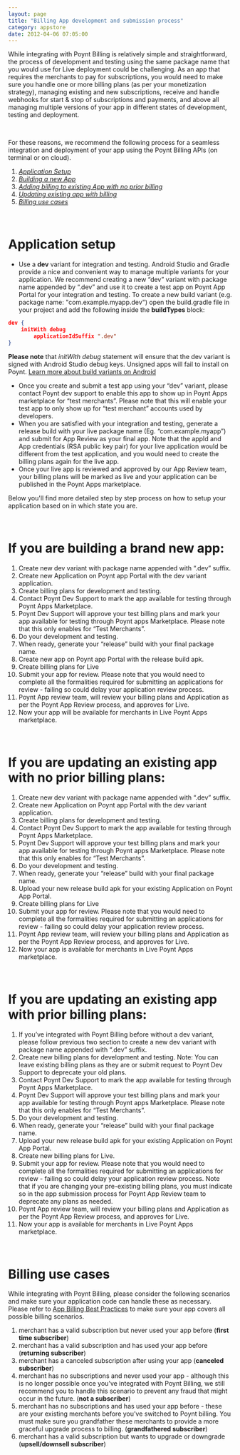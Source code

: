 ```yaml
---
layout: page
title: "Billing App development and submission process"
category: appstore
date: 2012-04-06 07:05:00
---
```


While integrating with Poynt Billing is relatively simple and straightforward, the process of development and testing using the same package name that you would use for Live deployment could be challenging. As an app that requires the merchants to pay for subscriptions, you would need to make sure you handle one or more billing plans (as per your monetization strategy), managing existing and new subscriptions, receive and handle webhooks for start & stop of subscriptions and payments, and above all managing multiple versions of your app in different states of development, testing and deployment.
<p>&nbsp;</p>

For these reasons, we recommend the following process for a seamless integration and deployment of your app using the Poynt Billing APIs (on terminal or on cloud).


1. [_Application Setup_](#application-setup)
2. [_Building a new App_](#if-you-are-building-a-brand-new-app)
3. [_Adding billing to existing App with no prior billing_](#if-you-are-updating-an-existing-app-with-no-prior-billing-plans)
4. [_Updating existing app with billing_](#if-you-are-updating-an-existing-app-with-prior-billing-plans)
5. [_Billing use cases_](#billing-use-cases)


<p>&nbsp;</p>

# Application setup

* Use a **dev** variant for integration and testing. Android Studio and Gradle provide a nice and convenient way to manage multiple variants for your application. We recommend creating a new “dev” variant with package name appended by “.dev” and use it to create a test app on Poynt App Portal for your integration and testing. To create a new build variant (e.g. package name: "com.example.myapp.dev") open the build.gradle file in your project and add the following inside the **buildTypes** block:

~~~json
dev {
	initWith debug
       	applicationIdSuffix ".dev"
}
~~~

<p><div class="warning"><strong>Please note</strong> that <span style="font-style: italic">initWith debug</span> statement will ensure that the dev variant is signed with Android Studio debug keys. Unsigned apps will fail to install on Poynt. <a href="https://developer.android.com/studio/build/build-variants.html">Learn more about build variants on Android</a></div></p>

* Once you create and submit a test app using your “dev” variant, please contact Poynt dev support to enable this app to show up in Poynt Apps marketplace for “test merchants”. Please note that this will enable your test app to only show up for “test merchant” accounts used by developers.
* When you are satisfied with your integration and testing, generate a release build with your live package name (Eg. “com.example.myapp”) and submit for App Review as your final app. Note that the appId and App credentials (RSA public key pair) for your live application would be different from the test application, and you would need to create the billing plans again for the live app.
* Once your live app is reviewed and approved by our App Review team, your billing plans will be marked as live and your application can be published in the Poynt Apps marketplace.


Below you'll find more detailed step by step process on how to setup your application based on in which state you are.

<p>&nbsp;</p>

# If you are building a brand new app:

1. Create new dev variant with package name appended with “.dev” suffix.
2. Create new Application on Poynt app Portal with the dev variant application.
3. Create billing plans for development and testing.
4. Contact Poynt Dev Support to mark the app available for testing through Poynt Apps Marketplace.
5. Poynt Dev Support will approve your test billing plans and mark your app available for testing through Poynt apps Marketplace. Please note that this only enables for “Test Merchants”.
6. Do your development and testing.
7. When ready, generate your “release” build with your final package name.
8. Create new app on Poynt app Portal with the release build apk.
9. Create billing plans for Live
10. Submit your app for review. Please note that you would need to complete all the formalities required for submitting an applications for review - failing so could delay your application review process.
11. Poynt App review team, will review your billing plans and Application as per the Poynt App Review process, and approves for Live.
12. Now your app will be available for merchants in Live Poynt Apps marketplace.

<p>&nbsp;</p>

# If you are updating an existing app with no prior billing plans:

1. Create new dev variant with package name appended with “.dev” suffix.
2. Create new Application on Poynt app Portal with the dev variant application.
3. Create billing plans for development and testing.
4. Contact Poynt Dev Support to mark the app available for testing through Poynt Apps Marketplace.
5. Poynt Dev Support will approve your test billing plans and mark your app available for testing through Poynt apps Marketplace. Please note that this only enables for “Test Merchants”.
6. Do your development and testing.
7. When ready, generate your “release” build with your final package name.
8. Upload your new release build apk for your existing Application on Poynt App Portal.
9. Create billing plans for Live
10. Submit your app for review. Please note that you would need to complete all the formalities required for submitting an applications for review - failing so could delay your application review process.
11. Poynt App review team, will review your billing plans and Application as per the Poynt App Review process, and approves for Live.
12. Now your app is available for merchants in Live Poynt Apps marketplace.

<p>&nbsp;</p>

# If you are updating an existing app with prior billing plans:

1. If you’ve integrated with Poynt Billing before without a dev variant, please follow previous two section to create a new dev variant with package name appended with “.dev” suffix.
2. Create new billing plans for development and testing. Note: You can leave existing billing plans as they are or submit request to Poynt Dev Support to deprecate your old plans.
3. Contact Poynt Dev Support to mark the app available for testing through Poynt Apps Marketplace.
4. Poynt Dev Support will approve your test billing plans and mark your app available for testing through Poynt apps Marketplace. Please note that this only enables for “Test Merchants”.
5. Do your development and testing.
6. When ready, generate your “release” build with your final package name.
7. Upload your new release build apk for your existing Application on Poynt App Portal.
8. Create new billing plans for Live.
9. Submit your app for review. Please note that you would need to complete all the formalities required for submitting an applications for review - failing so could delay your application review process. Note that if you are changing your pre-existing billing plans, you must indicate so in the app submission process for Poynt App Review team to deprecate any plans as needed.
10. Poynt App review team, will review your billing plans and Application as per the Poynt App Review process, and approves for Live.
11. Now your app is available for merchants in Live Poynt Apps marketplace.

<p>&nbsp;</p>

# Billing use cases

While integrating with Poynt Billing, please consider the following scenarios and make sure your application code can handle these as necessary. Please refer to [App Billing Best Practices](app-billing-best-practices.html) to make sure your app covers all possible billing scenarios.

1. merchant has a valid subscription but never used your app before (**first time subscriber**)
2. merchant has a valid subscription and has used your app before (**returning subscriber**)
3. merchant has a canceled subscription after using your app (**canceled subscriber**)
4. merchant has no subscriptions and never used your app - although this is no longer possible once you’ve integrated with Poynt Billing, we still recommend you to handle this scenario to prevent any fraud that might occur in the future. (**not a subscriber**)
5. merchant has no subscriptions and has used your app before - these are your existing merchants before you’ve switched to Poynt billing. You must make sure you grandfather these merchants to provide a more graceful upgrade process to billing. (**grandfathered subscriber**)
6. merchant has a valid subscription but wants to upgrade or downgrade (**upsell/downsell subscriber**)

<!-- feedback widget -->
<SCRIPT type="text/javascript">window.doorbellOptions = { appKey: 'eDRWq9iHMZLMyue0tGGchA7bvMGCFBeaHm8XBDUSkdBFcv0cYCi9eDTRBEIekznx' };(function(w, d, t) { var hasLoaded = false; function l() { if (hasLoaded) { return; } hasLoaded = true; window.doorbellOptions.windowLoaded = true; var g = d.createElement(t);g.id = 'doorbellScript';g.type = 'text/javascript';g.async = true;g.src = 'https://embed.doorbell.io/button/6657?t='+(new Date().getTime());(d.getElementsByTagName('head')[0]||d.getElementsByTagName('body')[0]).appendChild(g); } if (w.attachEvent) { w.attachEvent('onload', l); } else if (w.addEventListener) { w.addEventListener('load', l, false); } else { l(); } if (d.readyState == 'complete') { l(); } }(window, document, 'SCRIPT')); </SCRIPT>
